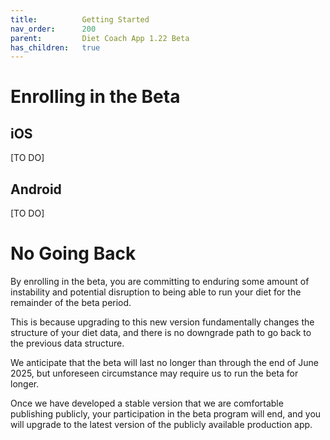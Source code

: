 ```yaml
---
title:          Getting Started
nav_order:      200
parent:         Diet Coach App 1.22 Beta
has_children:   true
---
```


# Enrolling in the Beta

## iOS

[TO DO]

## Android

[TO DO]

# No Going Back

By enrolling in the beta, you are committing to enduring some amount of instability and potential disruption to being able to run your diet for the remainder of the beta period.

This is because upgrading to this new version fundamentally changes the structure of your diet data, and there is no downgrade path to go back to the previous data structure.

We anticipate that the beta will last no longer than through the end of June 2025, but unforeseen circumstance may require us to run the beta for longer.

Once we have developed a stable version that we are comfortable publishing publicly, your participation in the beta program will end, and you will upgrade to the latest version of the publicly available production app.